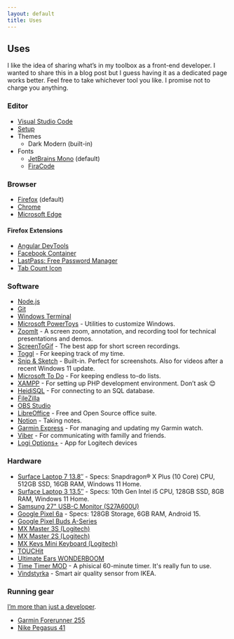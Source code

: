 ```yaml
---
layout: default
title: Uses
---
```


## Uses

I like the idea of sharing what’s in my toolbox as a front-end developer. I wanted to share this in a blog post but I guess having it as a dedicated page works better. Feel free to take whichever tool you like. I promise not to charge you anything.

### Editor

- [Visual Studio Code](https://code.visualstudio.com/)
- [Setup](https://dzhavat.github.io/2021/09/08/my-vs-code-setup.html)
- Themes
  - Dark Modern (built-in)
- Fonts
  - [JetBrains Mono](https://www.jetbrains.com/lp/mono/) (default)
  - [FiraCode](https://github.com/tonsky/FiraCode/)

### Browser

- [Firefox](https://www.mozilla.org/en-US/firefox/new/) (default)
- [Chrome](https://www.google.com/chrome/)
- [Microsoft Edge](https://www.microsoft.com/en-us/edge/)

#### Firefox Extensions

- [Angular DevTools](https://addons.mozilla.org/en-US/firefox/addon/angular-devtools/)
- [Facebook Container](https://addons.mozilla.org/en-US/firefox/addon/facebook-container/)
- [LastPass: Free Password Manager](https://addons.mozilla.org/en-US/firefox/addon/lastpass-password-manager/)
- [Tab Count Icon](https://addons.mozilla.org/en-US/firefox/addon/tab-count-icon/)

### Software

- [Node.js](https://nodejs.org/en)
- [Git](https://git-scm.com/)
- [Windows Terminal](https://github.com/microsoft/terminal)
- [Microsoft PowerToys](https://learn.microsoft.com/en-us/windows/powertoys/) - Utilities to customize Windows.
- [ZoomIt](https://learn.microsoft.com/en-us/sysinternals/downloads/zoomit) - A screen zoom, annotation, and recording tool for technical presentations and demos.
- [ScreenToGif](https://www.screentogif.com/) - The best app for short screen recordings.
- [Toggl](https://toggl.com/toggl-desktop/) - For keeping track of my time.
- [Snip & Sketch](https://apps.microsoft.com/detail/9mz95kl8mr0l?activetab=pivot%3Aoverviewtab&hl=en-us&gl=US) - Built-in. Perfect for screenshots. Also for videos after a recent Windows 11 update.
- [Microsoft To Do](https://todo.microsoft.com/tasks/) - For keeping endless to-do lists.
- [XAMPP](https://www.apachefriends.org/index.html) - For setting up PHP development environment. Don’t ask 😊
- [HeidiSQL](https://www.heidisql.com/) - For connecting to an SQL database.
- [FileZilla](https://filezilla-project.org/)
- [OBS Studio](https://obsproject.com/)
- [LibreOffice](https://www.libreoffice.org/) - Free and Open Source office suite.
- [Notion](https://www.notion.so/) - Taking notes.
- [Garmin Express](https://www.garmin.com/en-US/software/express/windows/) - For managing and updating my Garmin watch.
- [Viber](https://www.viber.com/en/) - For communicating with familly and friends.
- [Logi Options+](https://www.logitech.com/en-eu/software/logi-options-plus.html) - App for Logitech devices

### Hardware

- [Surface Laptop 7 13.8″](https://www.microsoft.com/en-us/surface/devices/surface-laptop-7th-edition) - Specs: Snapdragon® X Plus (10 Core) CPU, 512GB SSD, 16GB RAM, Windows 11 Home.
- [Surface Laptop 3 13.5″](https://support.microsoft.com/en-us/surface/surface-laptop-3-specs-and-features-75315c06-5d74-07fe-55d5-a8c5cb626849) - Specs: 10th Gen Intel i5 CPU, 128GB SSD, 8GB RAM, Windows 11 Home.
- [Samsung 27" USB-C Monitor (S27A600U)](https://displaysolutions.samsung.com/monitor/detail/1795/S27A600U)
- [Google Pixel 6a](https://store.google.com/us/config/pixel_6a?hl=en-US) - Specs: 128GB Storage, 6GB RAM, Android 15.
- [Google Pixel Buds A-Series](https://store.google.com/us/product/pixel_buds_a_series?hl=en-US)
- [MX Master 3S (Logitech)](https://www.logitech.com/en-us/products/mice/mx-master-3s.910-006556.html)
- [MX Master 2S (Logitech)](https://support.logi.com/hc/en-us/articles/360023459853-MX-MASTER-2S-WIRELESS-MOUSE)
- [MX Keys Mini Keyboard (Logitech)](https://www.logitech.com/en-us/products/keyboards/mx-keys-mini.920-010474.html)
- [TOUCHit](https://sackit.dk/touchit-horetelefoner/70020-touchit-horetelefoner-black.html)
- [Ultimate Ears WONDERBOOM](https://www.ultimateears.com/en-us/wireless-speakers/wonderboom.html)
- [Time Timer MOD](https://www.timetimer.com/collections/all-1/products/time-timer-mod) - A phisical 60-minute timer. It's really fun to use.
- [Vindstyrka](https://www.ikea.com/us/en/p/vindstyrka-air-quality-sensor-smart-30498239/) - Smart air quality sensor from IKEA.

### Running gear

[I’m more than just a developer](https://dzhavat.github.io/2019/07/28/on-being-more-than-just-a-developer.html).

- [Garmin Forerunner 255](https://www.garmin.com/en-US/p/780196/pn/010-02641-20/)
- [Nike Pegasus 41](https://www.nike.com/t/pegasus-41-mens-road-running-shoes-R6tpoXaD/FD2722-401)
